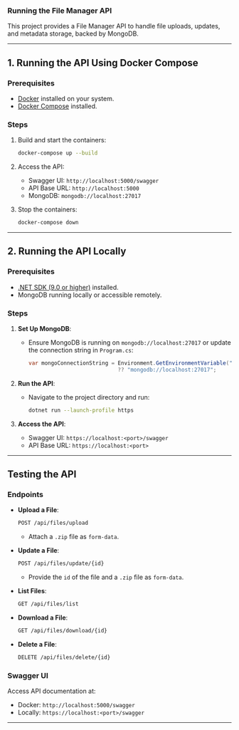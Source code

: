 ### **Running the File Manager API**

This project provides a File Manager API to handle file uploads, updates, and metadata storage, backed by MongoDB.

---

## **1. Running the API Using Docker Compose**

### Prerequisites
- [Docker](https://www.docker.com/) installed on your system.
- [Docker Compose](https://docs.docker.com/compose/install/) installed.

### Steps
1. Build and start the containers:
   ```bash
   docker-compose up --build
   ```

2. Access the API:
   - Swagger UI: `http://localhost:5000/swagger`
   - API Base URL: `http://localhost:5000`
   - MongoDB: `mongodb://localhost:27017`

3. Stop the containers:
   ```bash
   docker-compose down
   ```

---

## **2. Running the API Locally**

### Prerequisites
- [.NET SDK (9.0 or higher)](https://dotnet.microsoft.com/download) installed.
- MongoDB running locally or accessible remotely.

### Steps

1. **Set Up MongoDB**:
   - Ensure MongoDB is running on `mongodb://localhost:27017` or update the connection string in `Program.cs`:
     ```csharp
     var mongoConnectionString = Environment.GetEnvironmentVariable("MONGO_CONNECTION_STRING") 
                                 ?? "mongodb://localhost:27017";
     ```

2. **Run the API**:
   - Navigate to the project directory and run:
     ```bash
     dotnet run --launch-profile https
     ```

3. **Access the API**:
   - Swagger UI: `https://localhost:<port>/swagger`
   - API Base URL: `https://localhost:<port>`

---

## **Testing the API**

### Endpoints
- **Upload a File**:
  ```bash
  POST /api/files/upload
  ```
  - Attach a `.zip` file as `form-data`.

- **Update a File**:
  ```bash
  POST /api/files/update/{id}
  ```
  - Provide the `id` of the file and a `.zip` file as `form-data`.

- **List Files**:
  ```bash
  GET /api/files/list
  ```

- **Download a File**:
  ```bash
  GET /api/files/download/{id}
  ```

- **Delete a File**:
  ```bash
  DELETE /api/files/delete/{id}
  ```

### Swagger UI
Access API documentation at:
- Docker: `http://localhost:5000/swagger`
- Locally: `https://localhost:<port>/swagger`

---

